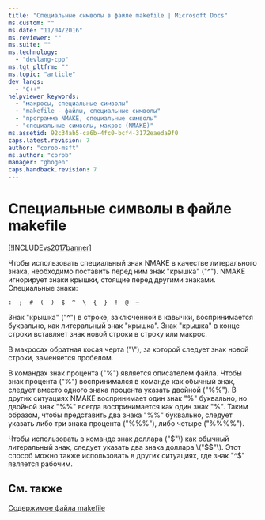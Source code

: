 ```yaml
---
title: "Специальные символы в файле makefile | Microsoft Docs"
ms.custom: ""
ms.date: "11/04/2016"
ms.reviewer: ""
ms.suite: ""
ms.technology: 
  - "devlang-cpp"
ms.tgt_pltfrm: ""
ms.topic: "article"
dev_langs: 
  - "C++"
helpviewer_keywords: 
  - "макросы, специальные символы"
  - "makefile - файлы, специальные символы"
  - "программа NMAKE, специальные символы"
  - "специальные символы, макрос (NMAKE)"
ms.assetid: 92c34ab5-ca6b-4fc0-bcf4-3172eaeda9f0
caps.latest.revision: 7
author: "corob-msft"
ms.author: "corob"
manager: "ghogen"
caps.handback.revision: 7
---
```

# Специальные символы в файле makefile
[!INCLUDE[vs2017banner](../assembler/inline/includes/vs2017banner.md)]

Чтобы использовать специальный знак NMAKE в качестве литерального знака, необходимо поставить перед ним знак "крышка" \("^"\).  NMAKE игнорирует знаки крышки, стоящие перед другими знаками.  Специальные знаки:  
  
 `:  ;  #  (  )  $  ^  \  {  }  !  @  —`  
  
 Знак "крышка" \("^"\) в строке, заключенной в кавычки, воспринимается буквально, как литеральный знак "крышка".  Знак "крышка" в конце строки вставляет знак новой строки в строку или макрос.  
  
 В макросах обратная косая черта \("\\"\), за которой следует знак новой строки, заменяется пробелом.  
  
 В командах знак процента \("%"\) является описателем файла.  Чтобы знак процента \("%"\) воспринимался в команде как обычный знак, следует вместо одного знака процента указать двойной \("%%"\).  В других ситуациях NMAKE воспринимает один знак "%" буквально, но двойной знак "%%" всегда воспринимается как один знак "%".  Таким образом, чтобы представить два знака "%%" буквально, следует указать либо три знака процента \("%%%"\), либо четыре \("%%%%"\).  
  
 Чтобы использовать в команде знак доллара \("$"\) как обычный литеральный знак, следует указать два знака доллара \("$$"\).  Этот способ можно также использовать в других ситуациях, где знак "^$" является рабочим.  
  
## См. также  
 [Содержимое файла makefile](../build/contents-of-a-makefile.md)